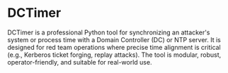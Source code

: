 # DCTimer
DCTimer is a professional Python tool for synchronizing an attacker's system or process time with a Domain Controller (DC) or NTP server. It is designed for red team operations where precise time alignment is critical (e.g., Kerberos ticket forging, replay attacks). The tool is modular, robust, operator-friendly, and suitable for real-world use.
